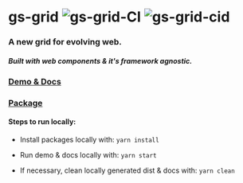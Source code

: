 # gs-grid ![gs-grid-CI](https://github.com/ganesh-vellanki/gs-grid/workflows/gs-grid-CI/badge.svg) ![gs-grid-cid](https://github.com/ganesh-vellanki/gs-grid/workflows/gs-grid-cid/badge.svg)

### __A new grid for evolving web.__
#### _Built with web components & it's framework agnostic._

### [Demo & Docs](https://ganesh-vellanki.github.io/gs-grid/)

### [Package](https://www.npmjs.com/package/@gs-grid/gs-grid)

#### Steps to run locally: 

* Install packages locally with: `yarn install`

* Run demo & docs locally with: `yarn start`

* If necessary, clean locally generated dist & docs with: `yarn clean`
 
